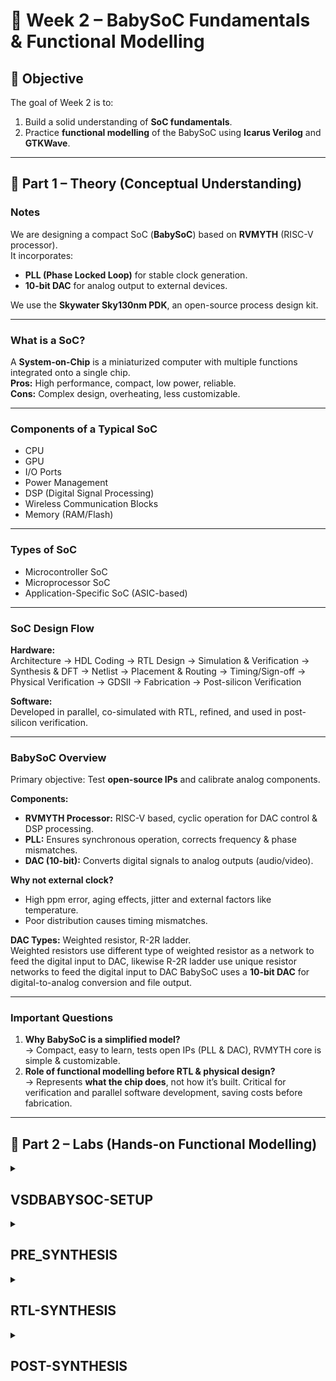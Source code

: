 # 📘 Week 2 – BabySoC Fundamentals & Functional Modelling

## 🎯 Objective
The goal of Week 2 is to:
1. Build a solid understanding of **SoC fundamentals**.
2. Practice **functional modelling** of the BabySoC using **Icarus Verilog** and **GTKWave**.

---

## 📖 Part 1 – Theory (Conceptual Understanding)

### Notes
We are designing a compact SoC (**BabySoC**) based on **RVMYTH** (RISC-V processor).  
It incorporates:
- **PLL (Phase Locked Loop)** for stable clock generation.
- **10-bit DAC** for analog output to external devices.  

We use the **Skywater Sky130nm PDK**, an open-source process design kit.

---

### What is a SoC?
A **System-on-Chip** is a miniaturized computer with multiple functions integrated onto a single chip.  
**Pros:** High performance, compact, low power, reliable.  
**Cons:** Complex design, overheating, less customizable.

---

### Components of a Typical SoC
- CPU  
- GPU  
- I/O Ports  
- Power Management  
- DSP (Digital Signal Processing)  
- Wireless Communication Blocks  
- Memory (RAM/Flash)  

---

### Types of SoC
- Microcontroller SoC  
- Microprocessor SoC  
- Application-Specific SoC (ASIC-based)  

---

### SoC Design Flow

**Hardware:**  
Architecture → HDL Coding → RTL Design → Simulation & Verification → Synthesis & DFT → Netlist → Placement & Routing → Timing/Sign-off → Physical Verification → GDSII → Fabrication → Post-silicon Verification  

**Software:**  
Developed in parallel, co-simulated with RTL, refined, and used in post-silicon verification.  

---

### BabySoC Overview
Primary objective: Test **open-source IPs** and calibrate analog components.

**Components:**
- **RVMYTH Processor:** RISC-V based, cyclic operation for DAC control & DSP processing.  
- **PLL:** Ensures synchronous operation, corrects frequency & phase mismatches.  
- **DAC (10-bit):** Converts digital signals to analog outputs (audio/video).

**Why not external clock?**
- High ppm error, aging effects, jitter and external factors like temperature.  
- Poor distribution causes timing mismatches.  

**DAC Types:** Weighted resistor, R-2R ladder.  
Weighted resistors use different type of weighted resistor as a network to feed the digital input to DAC, likewise R-2R ladder use unique resistor networks to feed the digital input to DAC
BabySoC uses a **10-bit DAC** for digital-to-analog conversion and file output.

---

### Important Questions
1. **Why BabySoC is a simplified model?**  
   → Compact, easy to learn, tests open IPs (PLL & DAC), RVMYTH core is simple & customizable.  
2. **Role of functional modelling before RTL & physical design?**  
   → Represents **what the chip does**, not how it’s built. Critical for verification and parallel software development, saving costs before fabrication.

---



## 📖 Part 2 – Labs (Hands-on Functional Modelling)
<details>
<summary><h2>VSDBABYSOC-SETUP</h2></summary>
   
### Tools Installed
- **Icarus Verilog (`iverilog`)** → compile Verilog modules.  
- **GTKWave** → view waveform files (`.vcd`).  

### Steps Followed

1. **System Update and Dependencies**
```bash
sudo apt update
sudo apt install python3 python3-venv python3-pip -y
```
```bash
cd ~/VLSI
git clone https://github.com/manili/VSDBabySoC.git
cd VSDBabySoC
```
```bash
python3 -m venv sp_env
source sp_env/bin/activate
```
```bash
pip install --upgrade pip
pip install pyyaml click sandpiper-saas
which sandpiper-saas
# Should show: ~/VLSI/VSDBabySoC/sp_env/bin/sandpiper-saas
```
```bash
sandpiper-saas -i ./src/module/*.tlv \
               -o rvmyth.v \
               --bestsv \
               --noline \
               -p verilog \
               --outdir ./src/module/
```
## Final Folder Tree Setup will be like:

```txt
~/VLSIVSDBabySoC/
├── src/
│   ├── include/
│   │   ├── sandpiper.vh
│   │   └── other header files...
│   ├── module/
│   │   ├── vsdbabysoc.v      # Top-level module integrating all components
│   │   ├── rvmyth.v          # RISC-V core module
│   │   ├── avsdpll.v         # PLL module
│   │   ├── avsddac.v         # DAC module
│   │   └── testbench.v       # Testbench for simulation
└── output/
└── compiled_tlv/         # Holds compiled intermediate files if needed
```
</details>

<details>
<summary><h2>PRE_SYNTHESIS</h2></summary>
   
```bash
mkdir -p output/pre_synth_sim
iverilog -o output/pre_synth_sim/pre_synth_sim.out -DPRE_SYNTH_SIM  -I src/include -I src/module src/module/testbench.v
```
```bash
cd output/pre_synth_sim
./pre_synth_sim.out
gtkwave pre_synth_sim.vcd
```
## Presynthesis Implementation
![Presynthesis](Lab_Images/Presynthesis.jpg)
## 🔍 Pre-Synthesis Simulation Observations
![Presynthesis_sim](Lab_Images/Presynthesis_OP.jpg)
### ⏱️ Clock
- **Asserted** at `12.5 ns`, **deasserted** at `25 ns`
- Effective clock period = `25 ns`
- Frequency = **1 / 25 ns = 40 MHz**

👉 Note: `12.5 ns` is the half-period, so the full cycle is 25 ns → 40 MHz.

### 🎚 RV → DAC Conversion
- `rv_to_dac` produces a 10-bit digital value (`0–1023`)
- DAC output is computed as:
```
V_OUT = rv_to_dac/1023 * vrf
where, vref is set as 1V
Example from the Simulation: if rv_to_dac = 117
  V_OUT = 17/1023
  V_OUT = 0.166 (The Calculation is matchning with output
```
![Presynthesis](Lab_Images/Presynthesis_OP_Details.jpg)
</details>

<details>
<summary><h2>RTL-SYNTHESIS</h2></summary>

> All paths in the commands below are relative to `VSDBabySoC/`.
**Open Yosys**
```bash
yosys
```
```bash
read_verilog -sv -I src/include/ -I src/module/ src/module/vsdbabysoc.v src/module/clk_gate.v src/module/rvmyth.v
```
```bash
read_liberty -lib src/lib/sky130_fd_sc_hd__tt_025C_1v80.lib
read_liberty -lib src/lib/avsddac.lib
read_liberty -lib src/lib/avsdpll.lib
```
```bash
synth -top vsdbabysoc
write_verilog src/module/vsdbabysoc.synth.v
show vsdbabysoc
```
![Netlist_Implemention](Lab_Images/Netlist_Implementation.jpg)
![Netlist](Lab_Images/VSDbabysoc_Netlist.jpg)

</details>
<details>
<summary><h2>POST-SYNTHESIS</h2></summary>

All paths in the commands below are relative to `VSDBabySoC/`

```bash
mkdir output/post_synth_sim
iverilog -o output/post_synth_sim/post_synth_sim.out -DPOST_SYNTH_SIM  -I src/include/ -I src/module/ src/module/testbench.v

Note: Resolved the syntax error by replacing the corrupted sky130_fd_sc_hd.v PDK file from the Week 2 repository with the working version from the Week 1 repository.
 ```
```bash
cd output/post_synth_sim
./post_synth_sim.out
gtkwave post_synth_sim.vcd
```
## Postsynthesis Implementation
![Postsynthesis](Lab_Images/Postsynthesis.jpg)
## 🔍 Pre-Synthesis Simulation Observations
![Postsynthesis_sim](Lab_Images/Postsynthesis_OP.jpg)
![Postsynthesis](Lab_Images/Postsynthesis_OP_Details.jpg)

</details>


